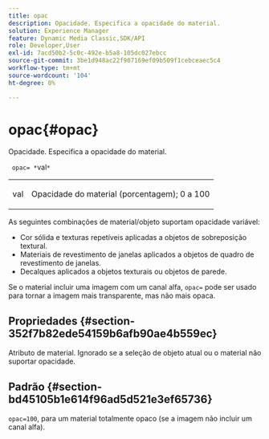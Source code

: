 ```yaml
---
title: opac
description: Opacidade. Especifica a opacidade do material.
solution: Experience Manager
feature: Dynamic Media Classic,SDK/API
role: Developer,User
exl-id: 7acd50b2-5c0c-492e-b5a8-105dc027ebcc
source-git-commit: 3be1d948ac22f907169ef09b509f1cebceaec5c4
workflow-type: tm+mt
source-wordcount: '104'
ht-degree: 0%

---
```


# opac{#opac}

Opacidade. Especifica a opacidade do material.

` opac= *`val`*`

<table id="simpletable_6AB8CD75F526469FBC9FEAE049792EF2"> 
 <tr class="strow"> 
  <td class="stentry"> <p> <span class="varname"> val </span> </p> </td> 
  <td class="stentry"> <p>Opacidade do material (porcentagem); 0 a 100 </p> </td> 
 </tr> 
</table>

As seguintes combinações de material/objeto suportam opacidade variável:

* Cor sólida e texturas repetíveis aplicadas a objetos de sobreposição textural.
* Materiais de revestimento de janelas aplicados a objetos de quadro de revestimento de janelas.
* Decalques aplicados a objetos texturais ou objetos de parede.

Se o material incluir uma imagem com um canal alfa, `opac=` pode ser usado para tornar a imagem mais transparente, mas não mais opaca.

## Propriedades {#section-352f7b82ede54159b6afb90ae4b559ec}

Atributo de material. Ignorado se a seleção de objeto atual ou o material não suportar opacidade.

## Padrão {#section-bd45105b1e614f96ad5d521e3ef65736}

`opac=100`, para um material totalmente opaco (se a imagem não incluir um canal alfa).
